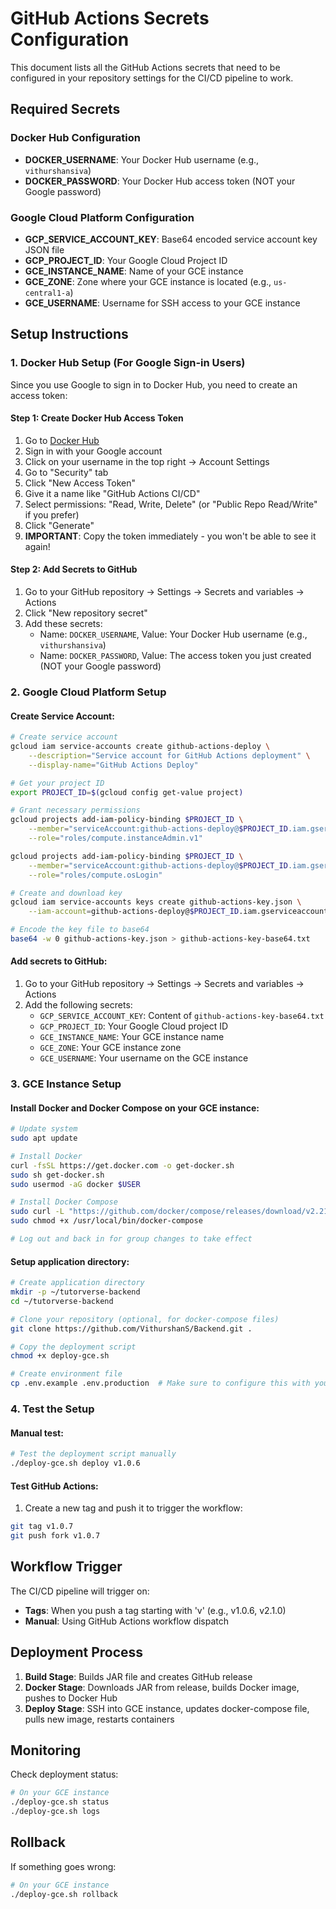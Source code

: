 # GitHub Actions Secrets Configuration

This document lists all the GitHub Actions secrets that need to be configured in your repository settings for the CI/CD pipeline to work.

## Required Secrets

### Docker Hub Configuration
- **DOCKER_USERNAME**: Your Docker Hub username (e.g., `vithurshansiva`)
- **DOCKER_PASSWORD**: Your Docker Hub access token (NOT your Google password)

### Google Cloud Platform Configuration
- **GCP_SERVICE_ACCOUNT_KEY**: Base64 encoded service account key JSON file
- **GCP_PROJECT_ID**: Your Google Cloud Project ID
- **GCE_INSTANCE_NAME**: Name of your GCE instance
- **GCE_ZONE**: Zone where your GCE instance is located (e.g., `us-central1-a`)
- **GCE_USERNAME**: Username for SSH access to your GCE instance

## Setup Instructions

### 1. Docker Hub Setup (For Google Sign-in Users)

Since you use Google to sign in to Docker Hub, you need to create an access token:

#### Step 1: Create Docker Hub Access Token
1. Go to [Docker Hub](https://hub.docker.com/)
2. Sign in with your Google account
3. Click on your username in the top right → Account Settings
4. Go to "Security" tab
5. Click "New Access Token"
6. Give it a name like "GitHub Actions CI/CD"
7. Select permissions: "Read, Write, Delete" (or "Public Repo Read/Write" if you prefer)
8. Click "Generate"
9. **IMPORTANT**: Copy the token immediately - you won't be able to see it again!

#### Step 2: Add Secrets to GitHub
1. Go to your GitHub repository → Settings → Secrets and variables → Actions
2. Click "New repository secret"
3. Add these secrets:
   - Name: `DOCKER_USERNAME`, Value: Your Docker Hub username (e.g., `vithurshansiva`)
   - Name: `DOCKER_PASSWORD`, Value: The access token you just created (NOT your Google password)

### 2. Google Cloud Platform Setup

#### Create Service Account:
```bash
# Create service account
gcloud iam service-accounts create github-actions-deploy \
    --description="Service account for GitHub Actions deployment" \
    --display-name="GitHub Actions Deploy"

# Get your project ID
export PROJECT_ID=$(gcloud config get-value project)

# Grant necessary permissions
gcloud projects add-iam-policy-binding $PROJECT_ID \
    --member="serviceAccount:github-actions-deploy@$PROJECT_ID.iam.gserviceaccount.com" \
    --role="roles/compute.instanceAdmin.v1"

gcloud projects add-iam-policy-binding $PROJECT_ID \
    --member="serviceAccount:github-actions-deploy@$PROJECT_ID.iam.gserviceaccount.com" \
    --role="roles/compute.osLogin"

# Create and download key
gcloud iam service-accounts keys create github-actions-key.json \
    --iam-account=github-actions-deploy@$PROJECT_ID.iam.gserviceaccount.com

# Encode the key file to base64
base64 -w 0 github-actions-key.json > github-actions-key-base64.txt
```

#### Add secrets to GitHub:
1. Go to your GitHub repository → Settings → Secrets and variables → Actions
2. Add the following secrets:
   - `GCP_SERVICE_ACCOUNT_KEY`: Content of `github-actions-key-base64.txt`
   - `GCP_PROJECT_ID`: Your Google Cloud project ID
   - `GCE_INSTANCE_NAME`: Your GCE instance name
   - `GCE_ZONE`: Your GCE instance zone
   - `GCE_USERNAME`: Your username on the GCE instance

### 3. GCE Instance Setup

#### Install Docker and Docker Compose on your GCE instance:
```bash
# Update system
sudo apt update

# Install Docker
curl -fsSL https://get.docker.com -o get-docker.sh
sudo sh get-docker.sh
sudo usermod -aG docker $USER

# Install Docker Compose
sudo curl -L "https://github.com/docker/compose/releases/download/v2.21.0/docker-compose-$(uname -s)-$(uname -m)" -o /usr/local/bin/docker-compose
sudo chmod +x /usr/local/bin/docker-compose

# Log out and back in for group changes to take effect
```

#### Setup application directory:
```bash
# Create application directory
mkdir -p ~/tutorverse-backend
cd ~/tutorverse-backend

# Clone your repository (optional, for docker-compose files)
git clone https://github.com/VithurshanS/Backend.git .

# Copy the deployment script
chmod +x deploy-gce.sh

# Create environment file
cp .env.example .env.production  # Make sure to configure this with your actual values
```

### 4. Test the Setup

#### Manual test:
```bash
# Test the deployment script manually
./deploy-gce.sh deploy v1.0.6
```

#### Test GitHub Actions:
1. Create a new tag and push it to trigger the workflow:
```bash
git tag v1.0.7
git push fork v1.0.7
```

## Workflow Trigger

The CI/CD pipeline will trigger on:
- **Tags**: When you push a tag starting with 'v' (e.g., v1.0.6, v2.1.0)
- **Manual**: Using GitHub Actions workflow dispatch

## Deployment Process

1. **Build Stage**: Builds JAR file and creates GitHub release
2. **Docker Stage**: Downloads JAR from release, builds Docker image, pushes to Docker Hub
3. **Deploy Stage**: SSH into GCE instance, updates docker-compose file, pulls new image, restarts containers

## Monitoring

Check deployment status:
```bash
# On your GCE instance
./deploy-gce.sh status
./deploy-gce.sh logs
```

## Rollback

If something goes wrong:
```bash
# On your GCE instance
./deploy-gce.sh rollback
```